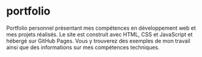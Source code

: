 # portfolio
Portfolio personnel présentant mes compétences en développement web et mes projets réalisés. Le site est construit avec HTML, CSS et JavaScript et hébergé sur GitHub Pages. Vous y trouverez des exemples de mon travail ainsi que des informations sur mes compétences techniques.
